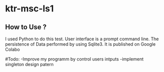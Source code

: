 # ktr-msc-ls1 
## How to Use ?
I used Python to do this test. User interface is a prompt command line. The persistence of Data performed by using Sqlite3.
It is published on Google Colabo

#Todo: 
-Improve my programm by control users intputs
-implement singleton design patern      

